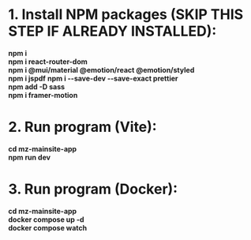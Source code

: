 # 1. Install NPM packages (SKIP THIS STEP IF ALREADY INSTALLED):

**npm i**  
**npm i react-router-dom**  
**npm i @mui/material @emotion/react @emotion/styled**  
**npm i jspdf**
**npm i --save-dev --save-exact prettier**  
**npm add -D sass**  
**npm i framer-motion**

# 2. Run program (Vite):

**cd mz-mainsite-app**  
**npm run dev**

# 3. Run program (Docker):

**cd mz-mainsite-app**  
**docker compose up -d**  
**docker compose watch**
